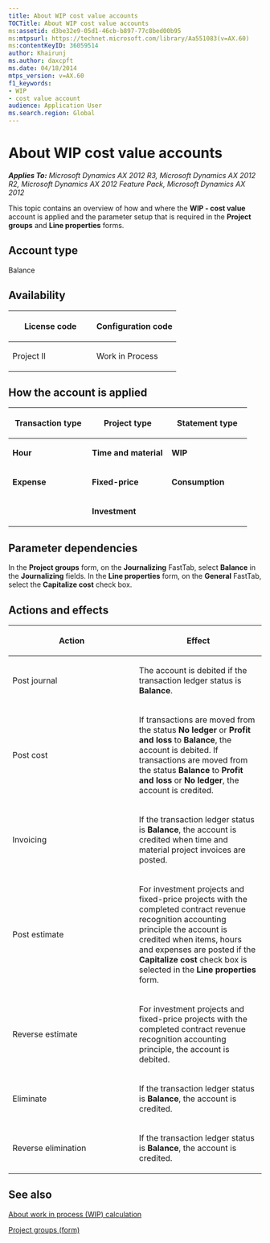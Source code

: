 ```yaml
---
title: About WIP cost value accounts
TOCTitle: About WIP cost value accounts
ms:assetid: d3be32e9-05d1-46cb-b897-77c8bed00b95
ms:mtpsurl: https://technet.microsoft.com/library/Aa551083(v=AX.60)
ms:contentKeyID: 36059514
author: Khairunj
ms.author: daxcpft
ms.date: 04/18/2014
mtps_version: v=AX.60
f1_keywords:
- WIP
- cost value account
audience: Application User
ms.search.region: Global
---
```


# About WIP cost value accounts 


_**Applies To:** Microsoft Dynamics AX 2012 R3, Microsoft Dynamics AX 2012 R2, Microsoft Dynamics AX 2012 Feature Pack, Microsoft Dynamics AX 2012_

This topic contains an overview of how and where the **WIP - cost value** account is applied and the parameter setup that is required in the **Project groups** and **Line properties** forms.

## Account type

Balance

## Availability

<table>
<colgroup>
<col style="width: 50%" />
<col style="width: 50%" />
</colgroup>
<thead>
<tr class="header">
<th><p>License code</p></th>
<th><p>Configuration code</p></th>
</tr>
</thead>
<tbody>
<tr class="odd">
<td><p>Project II</p></td>
<td><p>Work in Process</p></td>
</tr>
</tbody>
</table>


## How the account is applied

<table>
<colgroup>
<col style="width: 33%" />
<col style="width: 33%" />
<col style="width: 33%" />
</colgroup>
<thead>
<tr class="header">
<th><p>Transaction type</p></th>
<th><p>Project type</p></th>
<th><p>Statement type</p></th>
</tr>
</thead>
<tbody>
<tr class="odd">
<td><p><strong>Hour</strong></p></td>
<td><p><strong>Time and material</strong></p></td>
<td><p><strong>WIP</strong></p></td>
</tr>
<tr class="even">
<td><p><strong>Expense</strong></p></td>
<td><p><strong>Fixed-price</strong></p></td>
<td><p><strong>Consumption</strong></p></td>
</tr>
<tr class="odd">
<td><p></p></td>
<td><p><strong>Investment</strong></p></td>
<td><p></p></td>
</tr>
</tbody>
</table>


## Parameter dependencies

In the **Project groups** form, on the **Journalizing** FastTab, select **Balance** in the **Journalizing** fields. In the **Line properties** form, on the **General** FastTab, select the **Capitalize cost** check box.

## Actions and effects

<table>
<colgroup>
<col style="width: 50%" />
<col style="width: 50%" />
</colgroup>
<thead>
<tr class="header">
<th><p>Action</p></th>
<th><p>Effect</p></th>
</tr>
</thead>
<tbody>
<tr class="odd">
<td><p>Post journal</p></td>
<td><p>The account is debited if the transaction ledger status is <strong>Balance</strong>.</p></td>
</tr>
<tr class="even">
<td><p>Post cost</p></td>
<td><p>If transactions are moved from the status <strong>No ledger</strong> or <strong>Profit and loss</strong> to <strong>Balance</strong>, the account is debited. If transactions are moved from the status <strong>Balance</strong> to <strong>Profit and loss</strong> or <strong>No ledger</strong>, the account is credited.</p></td>
</tr>
<tr class="odd">
<td><p>Invoicing</p></td>
<td><p>If the transaction ledger status is <strong>Balance</strong>, the account is credited when time and material project invoices are posted.</p></td>
</tr>
<tr class="even">
<td><p>Post estimate</p></td>
<td><p>For investment projects and fixed-price projects with the completed contract revenue recognition accounting principle the account is credited when items, hours and expenses are posted if the <strong>Capitalize cost</strong> check box is selected in the <strong>Line properties</strong> form.</p></td>
</tr>
<tr class="odd">
<td><p>Reverse estimate</p></td>
<td><p>For investment projects and fixed-price projects with the completed contract revenue recognition accounting principle, the account is debited.</p></td>
</tr>
<tr class="even">
<td><p>Eliminate</p></td>
<td><p>If the transaction ledger status is <strong>Balance</strong>, the account is credited.</p></td>
</tr>
<tr class="odd">
<td><p>Reverse elimination</p></td>
<td><p>If the transaction ledger status is <strong>Balance</strong>, the account is credited.</p></td>
</tr>
</tbody>
</table>


## See also

[About work in process (WIP) calculation](about-work-in-process-wip-calculation.md)

[Project groups (form)](https://technet.microsoft.com/library/aa590435\(v=ax.60\))

  


